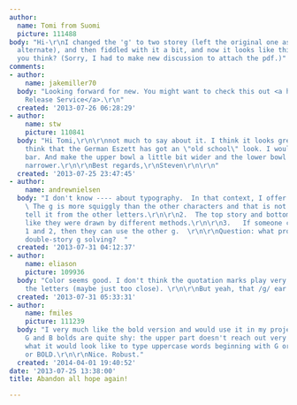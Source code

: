 ```yaml
---
author:
  name: Tomi from Suomi
  picture: 111488
body: "Hi-\r\nI changed the 'g' to two storey (left the original one as a contextual
  alternate), and then fiddled with it a bit, and now it looks like this. What do
  you think? (Sorry, I had to make new discussion to attach the pdf.)"
comments:
- author:
    name: jakemiller70
  body: "Looking forward for new. You might want to check this out <a href=\"http://www.wiredworx.net\">Press
    Release Service</a>.\r\n"
  created: '2013-07-26 06:28:29'
- author:
    name: stw
    picture: 110841
  body: "Hi Tomi,\r\n\r\nnot much to say about it. I think it looks great. I just
    think that the German Eszett has got an \"old school\" look. I would cut off the
    bar. And make the upper bowl a little bit wider and the lower bowl a little bit
    narrower.\r\n\r\nBest regards,\r\nSteven\r\n\r\n"
  created: '2013-07-25 23:47:45'
- author:
    name: andrewnielsen
  body: "I don't know ---- about typography.  In that context, I offer the following.\r\n\r\n1.
    \ The g is more squiggly than the other characters and that is not required to
    tell it from the other letters.\r\n\r\n2.  The top story and bottom story look
    like they were drawn by different methods.\r\n\r\n3.   If someone cares about
    1 and 2, then they can use the other g.  \r\n\r\nQuestion: what problem is the
    double-story g solving?  "
  created: '2013-07-31 04:12:37'
- author:
    name: eliason
    picture: 109936
  body: "Color seems good. I don't think the quotation marks play very nicely with
    the letters (maybe just too close). \r\n\r\nBut yeah, that /g/ ear..."
  created: '2013-07-31 05:33:31'
- author:
    name: fmiles
    picture: 111239
  body: "I very much like the bold version and would use it in my projects. The uppercase
    G and B bolds are quite shy: the upper part doesn't reach out very much. I wonder
    what it would look like to type uppercase words beginning with G or B, like GUNNING
    or BOLD.\r\n\r\nNice. Robust."
  created: '2014-04-01 19:40:52'
date: '2013-07-25 13:38:00'
title: Abandon all hope again!

---
```

